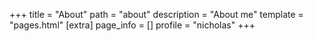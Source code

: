 +++
title = "About"
path = "about"
description = "About me"
template = "pages.html"
[extra]
page_info = []
profile = "nicholas"
+++
